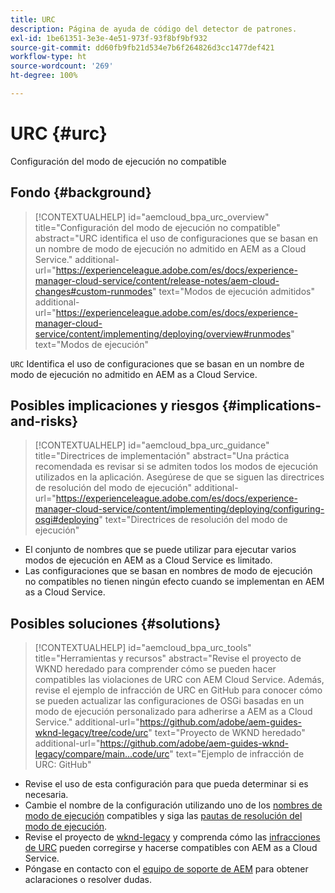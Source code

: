 ```yaml
---
title: URC
description: Página de ayuda de código del detector de patrones.
exl-id: 1be61351-3e3e-4e51-973f-93f8bf9bf932
source-git-commit: dd60fb9fb21d534e7b6f264826d3cc1477def421
workflow-type: ht
source-wordcount: '269'
ht-degree: 100%

---
```


# URC {#urc}

Configuración del modo de ejecución no compatible

## Fondo {#background}

>[!CONTEXTUALHELP]
>id="aemcloud_bpa_urc_overview"
>title="Configuración del modo de ejecución no compatible"
>abstract="URC identifica el uso de configuraciones que se basan en un nombre de modo de ejecución no admitido en AEM as a Cloud Service."
>additional-url="https://experienceleague.adobe.com/es/docs/experience-manager-cloud-service/content/release-notes/aem-cloud-changes#custom-runmodes" text="Modos de ejecución admitidos"
>additional-url="https://experienceleague.adobe.com/es/docs/experience-manager-cloud-service/content/implementing/deploying/overview#runmodes" text="Modos de ejecución"

`URC` Identifica el uso de configuraciones que se basan en un nombre de modo de ejecución no admitido en AEM as a Cloud Service.

## Posibles implicaciones y riesgos {#implications-and-risks}

>[!CONTEXTUALHELP]
>id="aemcloud_bpa_urc_guidance"
>title="Directrices de implementación"
>abstract="Una práctica recomendada es revisar si se admiten todos los modos de ejecución utilizados en la aplicación. Asegúrese de que se siguen las directrices de resolución del modo de ejecución"
>additional-url="https://experienceleague.adobe.com/es/docs/experience-manager-cloud-service/content/implementing/deploying/configuring-osgi#deploying" text="Directrices de resolución del modo de ejecución"

* El conjunto de nombres que se puede utilizar para ejecutar varios modos de ejecución en AEM as a Cloud Service es limitado.
* Las configuraciones que se basan en nombres de modo de ejecución no compatibles no tienen ningún efecto cuando se implementan en AEM as a Cloud Service.

## Posibles soluciones {#solutions}

>[!CONTEXTUALHELP]
>id="aemcloud_bpa_urc_tools"
>title="Herramientas y recursos"
>abstract="Revise el proyecto de WKND heredado para comprender cómo se pueden hacer compatibles las violaciones de URC con AEM Cloud Service. Además, revise el ejemplo de infracción de URC en GitHub para conocer cómo se pueden actualizar las configuraciones de OSGi basadas en un modo de ejecución personalizado para adherirse a AEM as a Cloud Service."
>additional-url="https://github.com/adobe/aem-guides-wknd-legacy/tree/code/urc" text="Proyecto de WKND heredado"
>additional-url="https://github.com/adobe/aem-guides-wknd-legacy/compare/main...code/urc" text="Ejemplo de infracción de URC: GitHub"

* Revise el uso de esta configuración para que pueda determinar si es necesaria.
* Cambie el nombre de la configuración utilizando uno de los [nombres de modo de ejecución](https://experienceleague.adobe.com/es/docs/experience-manager-cloud-service/content/release-notes/aem-cloud-changes#custom-runmodes) compatibles y siga las [pautas de resolución del modo de ejecución](https://experienceleague.adobe.com/es/docs/experience-manager-cloud-service/content/implementing/deploying/configuring-osgi#runmode-resolution).
* Revise el proyecto de [wknd-legacy](https://github.com/adobe/aem-guides-wknd-legacy/tree/code/urc) y comprenda cómo las [infracciones de URC](https://github.com/adobe/aem-guides-wknd-legacy/compare/main...code/urc) pueden corregirse y hacerse compatibles con AEM as a Cloud Service.
* Póngase en contacto con el [equipo de soporte de AEM](https://helpx.adobe.com/es/enterprise/using/support-for-experience-cloud.html) para obtener aclaraciones o resolver dudas.
